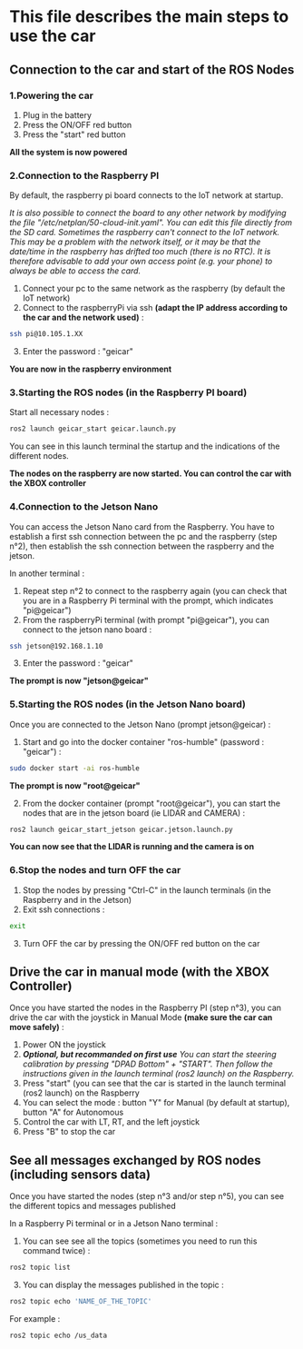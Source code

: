 # This file describes the main steps to use the car

## Connection to the car and start of the ROS Nodes

### 1.Powering the car
1. Plug in the battery
2. Press the ON/OFF red button
3. Press the "start" red button 

**All the system is now powered**


### 2.Connection to the Raspberry PI
By default, the raspberry pi board connects to the IoT network at startup. 

_It is also possible to connect the board to any other network by modifying the file "/etc/netplan/50-cloud-init.yaml". You can edit this file directly from the SD card.
Sometimes the raspberry can't connect to the IoT network. This may be a problem with the network itself, or it may be that the date/time in the raspberry has drifted too much (there is no RTC). It is therefore advisable to add your own access point (e.g. your phone) to always be able to access the card._

1. Connect your pc to the same network as the raspberry (by default the IoT network)
2. Connect to the raspberryPi via ssh **(adapt the IP address according to the car and the network used)** : 
```sh
ssh pi@10.105.1.XX
```

3. Enter the password : "geicar"

**You are now in the raspberry environment**


### 3.Starting the ROS nodes (in the Raspberry PI board)
Start all necessary nodes :
```sh
ros2 launch geicar_start geicar.launch.py
```

You can see in this launch terminal the startup and the indications of the different nodes. 

**The nodes on the raspberry are now started. You can control the car with the XBOX controller**


### 4.Connection to the Jetson Nano
You can access the Jetson Nano card from the Raspberry. You have to establish a first ssh connection between the pc and the raspberry (step n°2), then establish the ssh connection between the raspberry and the jetson.

In another terminal :
1. Repeat step n°2 to connect to the raspberry again (you can check that you are in a Raspberry Pi terminal with the prompt, which indicates "pi@geicar")
2. From the raspberryPi terminal (with prompt "pi@geicar"), you can connect to the jetson nano board :
```sh
ssh jetson@192.168.1.10
```
3. Enter the password : "geicar" 

**The prompt is now "jetson@geicar"**


### 5.Starting the ROS nodes (in the Jetson Nano board)
Once you are connected to the Jetson Nano (prompt jetson@geicar) :

1. Start and go into the docker container "ros-humble" (password : "geicar") : 
```sh
sudo docker start -ai ros-humble
```

**The prompt is now "root@geicar"**

2. From the docker container (prompt "root@geicar"), you can start the nodes that are in the jetson board (ie LIDAR and CAMERA) :
```sh
ros2 launch geicar_start_jetson geicar.jetson.launch.py
```

**You can now see that the LIDAR is running and the camera is on**


### 6.Stop the nodes and turn OFF the car
1. Stop the nodes by pressing "Ctrl-C" in the launch terminals (in the Raspberry and in the Jetson)
2. Exit ssh connections :
```sh
exit
```
3. Turn OFF the car by pressing the ON/OFF red button on the car


## Drive the car in manual mode (with the XBOX Controller)
Once you have started the nodes in the Raspberry PI (step n°3), you can drive the car with the joystick in Manual Mode **(make sure the car can move safely)** :

1. Power ON the joystick
2. _**Optional, but recommanded on first use** You can start the steering calibration by pressing "DPAD Bottom" + "START". Then follow the instructions given in the launch terminal (ros2 launch) on the Raspberry._ 
3. Press "start" (you can see that the car is started in the launch terminal (ros2 launch) on the Raspberry
4. You can select the mode : button "Y" for Manual (by default at startup), button "A" for Autonomous
5. Control the car with LT, RT, and the left joystick
6. Press "B" to stop the car

## See all messages exchanged by ROS nodes (including sensors data)
Once you have started the nodes (step n°3 and/or step n°5), you can see the different topics and messages published

In a Raspberry Pi terminal or in a Jetson Nano terminal :
1. You can see see all the topics (sometimes you need to run this command twice) :
```sh
ros2 topic list
```
3. You can display the messages published in the topic :
```sh
ros2 topic echo 'NAME_OF_THE_TOPIC'
```
For example :
```sh
ros2 topic echo /us_data
```


